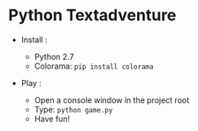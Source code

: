 # Python Textadventure

* Install :
    * Python 2.7
    * Colorama: `pip install colorama`
    
* Play :
  * Open a console window in the project root
  * Type: `python game.py`
  * Have fun!
